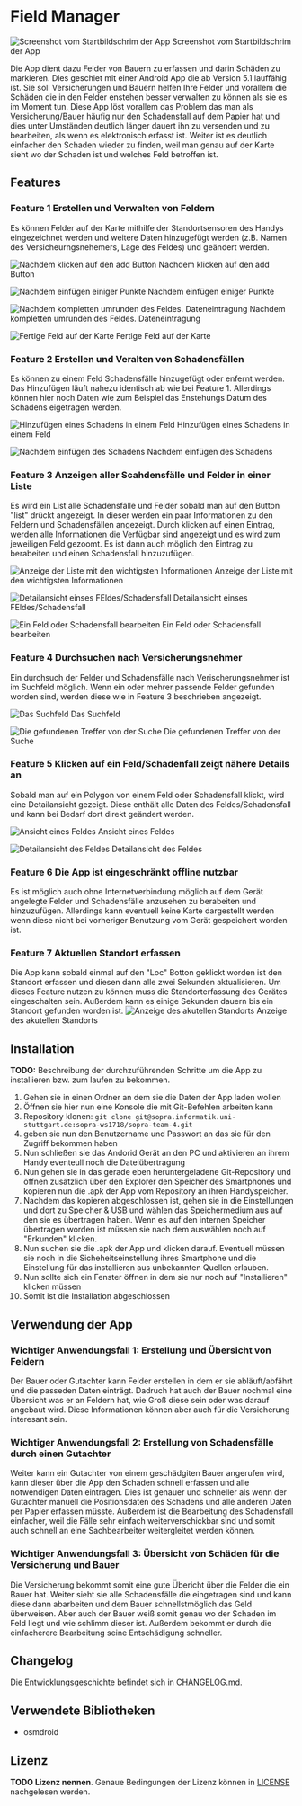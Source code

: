 # Field Manager

![Screenshot vom Startbildschrim der App]()
Screenshot vom Startbildschrim der App

Die App dient dazu Felder von Bauern zu erfassen und darin Schäden zu markieren. Dies geschiet mit einer Android App die ab Version 5.1 lauffähig ist. Sie soll Versicherungen und Bauern helfen Ihre Felder und vorallem die Schäden die in den Felder enstehen besser verwalten zu können als sie es im Moment tun.
Diese App löst vorallem das Problem das man als Versicherung/Bauer häufig nur den Schadensfall auf dem Papier hat und dies unter Umständen deutlich länger dauert ihn zu versenden und zu bearbeiten, als wenn es elektronisch erfasst ist.
Weiter ist es deutlich einfacher den Schaden wieder zu finden, weil man genau auf der Karte sieht wo der Schaden ist und welches Feld betroffen ist.


## Features


### Feature 1 Erstellen und Verwalten von Feldern

Es können Felder  auf der Karte mithilfe der Standortsensoren des Handys eingezeichnet werden und weitere Daten hinzugefügt werden (z.B. Namen des Versicheurngsnehemers, Lage des Feldes) und geändert werden.

![Nachdem klicken auf den add Button]()
Nachdem klicken auf den add Button

![Nachdem einfügen einiger Punkte]()
Nachdem einfügen einiger Punkte

![Nachdem kompletten umrunden des Feldes. Dateneintragung]()
Nachdem kompletten umrunden des Feldes. Dateneintragung

![Fertige Feld auf der Karte]()
Fertige Feld auf der Karte

### Feature 2 Erstellen und Veralten von Schadensfällen

Es können zu einem Feld Schadensfälle hinzugefügt oder enfernt werden. Das Hinzufügen läuft nahezu identisch ab wie bei Feature 1. Allerdings können hier noch Daten wie zum Beispiel das Enstehungs Datum des Schadens eigetragen werden.

![Hinzufügen eines Schadens in einem Feld]()
Hinzufügen eines Schadens in einem Feld

![Nachdem einfügen des Schadens]()
Nachdem einfügen des Schadens


### Feature 3 Anzeigen aller Scahdensfälle und Felder in einer Liste

Es wird ein List alle Schadensfälle und Felder sobald man auf den Button "list" drückt angezeigt. In dieser werden ein paar Informationen zu den Feldern und Schadensfällen angezeigt. Durch klicken auf einen Eintrag, werden alle Informationen die Verfügbar sind angezeigt und es wird zum jeweiligen Feld gezoomt. Es ist dann auch möglich den Eintrag zu berabeiten und einen Schadensfall hinzuzufügen.

![Anzeige der Liste mit den wichtigsten Informationen]()
Anzeige der Liste mit den wichtigsten Informationen

![Detailansicht einses FEldes/Schadensfall]()
Detailansicht einses FEldes/Schadensfall

![Ein Feld oder Schadensfall bearbeiten]()
Ein Feld oder Schadensfall bearbeiten


### Feature 4 Durchsuchen nach Versicherungsnehmer

Ein durchsuch der Felder und Schadensfälle nach Verischerungsnehmer ist im Suchfeld möglich. Wenn ein oder mehrer passende Felder gefunden worden sind, werden diese wie in Feature 3 beschrieben angezeigt.

![Das Suchfeld]()
Das Suchfeld

![Die gefundenen Treffer von der Suche]()
Die gefundenen Treffer von der Suche


### Feature 5 Klicken auf ein Feld/Schadenfall zeigt nähere Details an

Sobald man auf ein Polygon von einem Feld oder Schadensfall klickt, wird eine Detailansicht gezeigt. Diese enthält alle Daten des Feldes/Schadensfall und kann bei Bedarf dort direkt geändert werden.

![Ansicht eines Feldes]()
Ansicht eines Feldes

![Detailansicht des Feldes]()
Detailansicht des Feldes


### Feature 6 Die App ist eingeschränkt offline nutzbar

Es ist möglich auch ohne Internetverbindung möglich auf dem Gerät angelegte Felder und Schadensfälle anzusehen zu berabeiten und hinzuzufügen. Allerdings kann eventuell keine Karte dargestellt werden wenn diese nicht bei vorheriger Benutzung vom Gerät gespeichert worden ist.

### Feature 7 Aktuellen Standort erfassen

Die App kann sobald einmal auf den "Loc" Botton geklickt worden ist den Standort erfassen und diesen dann alle zwei Sekunden aktualisieren. Um dieses Feature nutzen zu können muss die Standorterfassung des Gerätes eingeschalten sein. Außerdem kann es einige Sekunden dauern bis ein Standort gefunden worden ist.
![Anzeige des akutellen Standorts]()
Anzeige des akutellen Standorts


## Installation

**TODO:** Beschreibung der durchzuführenden Schritte um die App zu installieren bzw. zum laufen zu bekommen.

1. Gehen sie in einen Ordner an dem sie die Daten der App laden wollen
2. Öffnen sie hier nun eine Konsole die mit Git-Befehlen arbeiten kann
3. Repository klonen: `git clone git@sopra.informatik.uni-stuttgart.de:sopra-ws1718/sopra-team-4.git`
4. geben sie nun den Benutzername und Passwort an das sie für den Zugriff bekommen haben
5. Nun schließen sie das Andorid Gerät an den PC und aktivieren an ihrem Handy eventeull noch die Dateiübertragung
6. Nun gehen sie in das gerade eben heruntergeladene Git-Repository und öffnen zusätzlich über den Explorer den Speicher des Smartphones und kopieren nun die .apk der App vom Repository an ihren Handyspeicher.
7. Nachdem das kopieren abgeschlossen ist, gehen sie in die Einstellungen und dort zu Speicher & USB und wählen das Speichermedium aus auf den sie es übertragen haben. Wenn es auf den internen Speicher übertragen worden ist müssen sie nach dem auswählen noch auf "Erkunden" klicken.
8. Nun suchen sie die .apk der App und klicken darauf. Eventuell müssen sie noch in die Sicheheitseinstellung ihres Smartphone und die Einstellung für das installieren aus unbekannten Quellen erlauben.
9. Nun sollte sich ein Fenster öffnen in dem sie nur noch auf "Installieren" klicken müssen
10. Somit ist die Installation abgeschlossen

## Verwendung der App

### Wichtiger Anwendungsfall 1: Erstellung und Übersicht von Feldern
Der Bauer oder Gutachter kann Felder erstellen in dem er sie abläuft/abfährt und die passeden Daten einträgt. Dadruch hat auch der Bauer nochmal eine Übersicht was er an Feldern hat, wie Groß diese sein oder was darauf angebaut wird. Diese Informationen können aber auch für die Versicherung interesant sein.

### Wichtiger Anwendungsfall 2: Erstellung von Schadensfälle durch einen Gutachter

Weiter kann ein Gutachter von einem geschädgiten Bauer angerufen wird, kann dieser über die App den Schaden schnell erfassen und alle notwendigen Daten eintragen. Dies ist genauer und schneller als wenn der Gutachter manuell die Positionsdaten des Schadens und alle anderen Daten per Papier erfassen müsste. Außerdem ist die Bearbeitung des Schadensfall einfacher, weil die Fälle sehr einfach weiterverschickbar sind und somit auch schnell an eine Sachbearbeiter weitergleitet werden können.


### Wichtiger Anwendungsfall 3: Übersicht von Schäden für die Versicherung und Bauer
Die Versicherung bekommt somit eine gute Übericht über die Felder die ein Bauer hat. Weiter sieht sie alle Schadensfälle die eingetragen sind und kann diese dann abarbeiten und dem Bauer schnellstmöglich das Geld überweisen.
Aber auch der Bauer weiß somit genau wo der Schaden im Feld liegt und wie schlimm dieser ist. Außerdem bekommt er durch die einfacherere Bearbeitung seine Entschädigung schneller.



## Changelog

Die Entwicklungsgeschichte befindet sich in [CHANGELOG.md](CHANGELOG.md).

## Verwendete Bibliotheken

- osmdroid

## Lizenz

**TODO Lizenz nennen**. Genaue Bedingungen der Lizenz können in [LICENSE](LICENSE) nachgelesen werden.